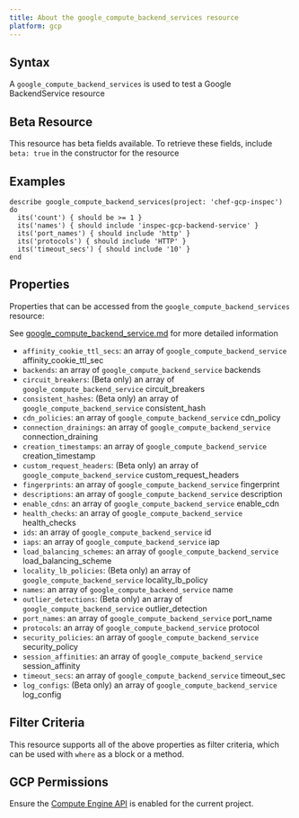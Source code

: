 ```yaml
---
title: About the google_compute_backend_services resource
platform: gcp
---
```


## Syntax
A `google_compute_backend_services` is used to test a Google BackendService resource


## Beta Resource
This resource has beta fields available. To retrieve these fields, include `beta: true` in the constructor for the resource

## Examples
```
describe google_compute_backend_services(project: 'chef-gcp-inspec') do
  its('count') { should be >= 1 }
  its('names') { should include 'inspec-gcp-backend-service' }
  its('port_names') { should include 'http' }
  its('protocols') { should include 'HTTP' }
  its('timeout_secs') { should include '10' }
end
```

## Properties
Properties that can be accessed from the `google_compute_backend_services` resource:

See [google_compute_backend_service.md](google_compute_backend_service.md) for more detailed information
  * `affinity_cookie_ttl_secs`: an array of `google_compute_backend_service` affinity_cookie_ttl_sec
  * `backends`: an array of `google_compute_backend_service` backends
  * `circuit_breakers`: (Beta only) an array of `google_compute_backend_service` circuit_breakers
  * `consistent_hashes`: (Beta only) an array of `google_compute_backend_service` consistent_hash
  * `cdn_policies`: an array of `google_compute_backend_service` cdn_policy
  * `connection_drainings`: an array of `google_compute_backend_service` connection_draining
  * `creation_timestamps`: an array of `google_compute_backend_service` creation_timestamp
  * `custom_request_headers`: (Beta only) an array of `google_compute_backend_service` custom_request_headers
  * `fingerprints`: an array of `google_compute_backend_service` fingerprint
  * `descriptions`: an array of `google_compute_backend_service` description
  * `enable_cdns`: an array of `google_compute_backend_service` enable_cdn
  * `health_checks`: an array of `google_compute_backend_service` health_checks
  * `ids`: an array of `google_compute_backend_service` id
  * `iaps`: an array of `google_compute_backend_service` iap
  * `load_balancing_schemes`: an array of `google_compute_backend_service` load_balancing_scheme
  * `locality_lb_policies`: (Beta only) an array of `google_compute_backend_service` locality_lb_policy
  * `names`: an array of `google_compute_backend_service` name
  * `outlier_detections`: (Beta only) an array of `google_compute_backend_service` outlier_detection
  * `port_names`: an array of `google_compute_backend_service` port_name
  * `protocols`: an array of `google_compute_backend_service` protocol
  * `security_policies`: an array of `google_compute_backend_service` security_policy
  * `session_affinities`: an array of `google_compute_backend_service` session_affinity
  * `timeout_secs`: an array of `google_compute_backend_service` timeout_sec
  * `log_configs`: (Beta only) an array of `google_compute_backend_service` log_config

## Filter Criteria
This resource supports all of the above properties as filter criteria, which can be used
with `where` as a block or a method.

## GCP Permissions

Ensure the [Compute Engine API](https://console.cloud.google.com/apis/library/compute.googleapis.com/) is enabled for the current project.
